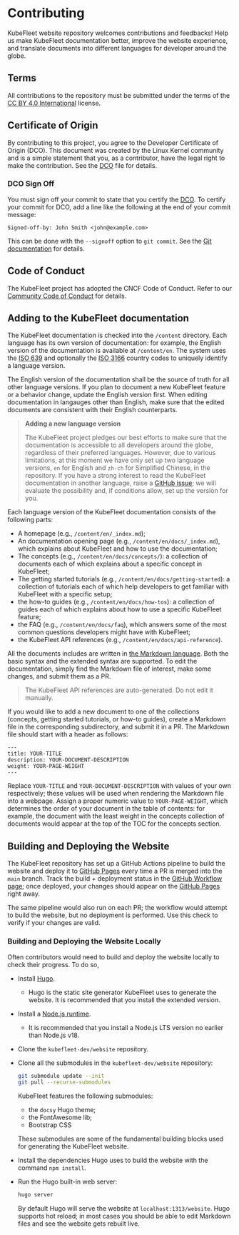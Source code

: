 # Contributing

KubeFleet website repository welcomes contributions and feedbacks! Help us make KubeFleet documentation better, improve the website experience, and translate documents into different languages for developer around the globe.

## Terms

All contributions to the repository must be submitted under the terms of the [CC BY 4.0 International](https://creativecommons.org/licenses/by/4.0/deed.en) license.

## Certificate of Origin

By contributing to this project, you agree to the Developer Certificate of Origin (DCO). This document was created by the Linux Kernel community and is a simple statement that you, as a contributor, have the legal right to make the contribution. See the [DCO](DCO) file for details.

### DCO Sign Off

You must sign off your commit to state that you certify the [DCO](DCO). To certify your commit for DCO, add a line like the following at the end of your commit message:

```
Signed-off-by: John Smith <john@example.com>
```

This can be done with the `--signoff` option to `git commit`. See the [Git documentation](https://git-scm.com/docs/git-commit#Documentation/git-commit.txt--s) for details.

## Code of Conduct

The KubeFleet project has adopted the CNCF Code of Conduct. Refer to our [Community Code of Conduct](CODE_OF_CONDUCT.md) for details.

## Adding to the KubeFleet documentation

The KubeFleet documentation is checked into the `/content` directory. Each language has its own version of documentation: for example, the English version of the documentation is available at `/content/en`. The system uses the [ISO 639](https://en.wikipedia.org/wiki/List_of_ISO_639_language_codes) and optionally the [ISO 3166](https://en.wikipedia.org/wiki/List_of_ISO_3166_country_codes) country codes to uniquely identify a language version.

The English version of the documentation shall be the source of truth for all other language versions. If you plan to document a new KubeFleet feature or a behavior change, update the English version first. When editing documentation in langauges other than English, make sure that the edited documents are consistent with their English counterparts.

> **Adding a new language version**
>
> The KubeFleet project pledges our best efforts to make sure that the documentation is accessible to all developers around the globe, regardless of their preferred languages. However, due to various limitations, at this moment we have only set up two language versions, `en` for English and `zh-ch` for Simplified Chinese, in the repository. If you have a strong interest to read the KubeFleet documentation in another language, raise a [GitHub issue](https://github.com/kubefleet-dev/website/issues); we will evaluate the possibility and, if conditions allow, set up the version for you.

Each language version of the KubeFleet documentation consists of the following parts:

* A homepage (e.g., `/content/en/_index.md`);
* An documentation opening page (e.g., `/content/en/docs/_index.md`), which explains about KubeFleet and how to use the documentation;
* The concepts (e.g., `/content/en/docs/concepts/`): a collection of documents each of which explains about a specific concept in KubeFleet;
* The getting started tutorials (e.g., `/content/en/docs/getting-started`): a collection of tutorials each of which help developers to get familiar with KubeFleet with a specific setup;
* the how-to guides (e.g., `/content/en/docs/how-tos`): a collection of guides each of which explains about how to use a specific KubeFleet feature;
* the FAQ (e.g., `/content/en/docs/faq`), which answers some of the most common questions developers might have with KubeFleet;
* the KubeFleet API references (e.g., `/content/en/docs/api-reference`).

All the documents includes are written in [the Markdown language](https://en.wikipedia.org/wiki/Markdown). Both the basic syntax and the extended syntax are supported. To edit the documentation, simply find the Markdown file of interest, make some changes, and submit them as a PR.

> The KubeFleet API references are auto-generated. Do not edit it manually.

If you would like to add a new document to one of the collections (concepts, getting started tutorials, or how-to guides), create a Markdown file in the corresponding subdirectory, and submit it in a PR. The Markdown file should start with a header as follows:

```
---
title: YOUR-TITLE
description: YOUR-DOCUMENT-DESCRIPTION
weight: YOUR-PAGE-WEIGHT
---
```

Replace `YOUR-TITLE` and `YOUR-DOCUMENT-DESCRIPTION` with values of your own respectively; these values will be used when rendering the Markdown file into a webpage. Assign a proper numeric value to `YOUR-PAGE-WEIGHT`, which determines the order of your document in the table of contents: for example, the document with the least weight in the concepts collection of documents would appear at the top of the TOC for the concepts section.

## Building and Deploying the Website

The KubeFleet repository has set up a GitHub Actions pipeline to build the website and deploy it to [GitHub Pages](https://kubefleet-dev.github.io/website/) every time a PR is merged into the `main` branch. Track the build + deployment status in the [GitHub Workflow page](https://github.com/kubefleet-dev/website/actions/workflows/github-pages.yml); once deployed, your changes should appear on the [GitHub Pages](https://kubefleet-dev.github.io/website/) right away.

The same pipeline would also run on each PR; the workflow would attempt to build the website, but no deployment is performed. Use this check to verify if your changes are valid.

### Building and Deploying the Website Locally

Often contributors would need to build and deploy the website locally to check their progress. To do so,

* Install [Hugo](https://gohugo.io).
    * Hugo is the static site generator KubeFleet uses to generate the website. It is recommended that you install the extended version.
* Install a [Node.js runtime](https://nodejs.org/).
    * It is recommended that you install a Node.js LTS version no earlier than Node.js v18.
* Clone the `kubefleet-dev/website` repository.
* Clone all the submodules in the `kubefleet-dev/website` repository:

    ```sh
    git submodule update --init
    git pull --recurse-submodules
    ```

    KubeFleet features the following submodules:
    * the `docsy` Hugo theme;
    * the FontAwesome lib;
    * Bootstrap CSS
    
    These submodules are some of the fundamental building blocks used for generating the KubeFleet website.

* Install the dependencies Hugo uses to build the website with the command `npm install`.
* Run the Hugo built-in web server:

    ```sh
    hugo server
    ```

    By default Hugo will serve the website at `localhost:1313/website`. Hugo supports hot reload; in most cases you should be able to edit Markdown files and see the website gets rebuilt live.
